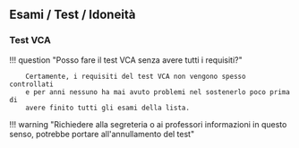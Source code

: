 ## Esami / Test / Idoneità

### Test VCA

!!! question "Posso fare il test VCA senza avere tutti i requisiti?"

		Certamente, i requisiti del test VCA non vengono spesso controllati
		e per anni nessuno ha mai avuto problemi nel sostenerlo poco prima di
		avere finito tutti gli esami della lista.

!!! warning "Richiedere alla segreteria o ai professori informazioni in questo senso, potrebbe portare all'annullamento del test"